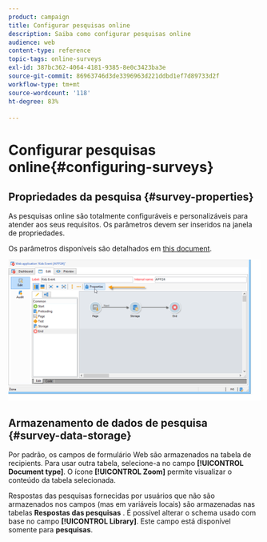 ```yaml
---
product: campaign
title: Configurar pesquisas online
description: Saiba como configurar pesquisas online
audience: web
content-type: reference
topic-tags: online-surveys
exl-id: 387bc362-4064-4181-9385-8e0c3423ba3e
source-git-commit: 86963746d3de3396963d221ddbd1ef7d89733d2f
workflow-type: tm+mt
source-wordcount: '118'
ht-degree: 83%

---
```


# Configurar pesquisas online{#configuring-surveys}

## Propriedades da pesquisa {#survey-properties}

As pesquisas online são totalmente configuráveis e personalizáveis para atender aos seus requisitos. Os parâmetros devem ser inseridos na janela de propriedades.

Os parâmetros disponíveis são detalhados em [this document](../../web/using/defining-web-forms-properties.md).

![](assets/s_ncs_admin_survey_properties_general.png)

## Armazenamento de dados de pesquisa {#survey-data-storage}

Por padrão, os campos de formulário Web são armazenados na tabela de recipients. Para usar outra tabela, selecione-a no campo **[!UICONTROL Document type]**. O ícone **[!UICONTROL Zoom]** permite visualizar o conteúdo da tabela selecionada.

Respostas das pesquisas fornecidas por usuários que não são armazenados nos campos (mas em variáveis locais) são armazenadas nas tabelas **Respostas das pesquisas** . É possível alterar o schema usado com base no campo **[!UICONTROL Library]**. Este campo está disponível somente para **pesquisas**.
